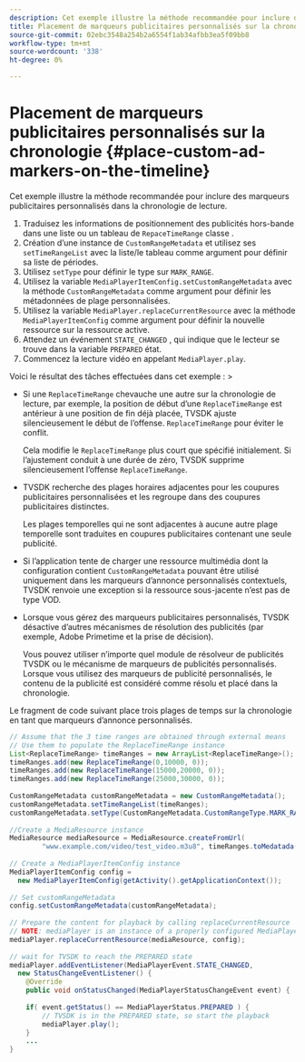 ```yaml
---
description: Cet exemple illustre la méthode recommandée pour inclure des marqueurs publicitaires personnalisés dans la chronologie de lecture.
title: Placement de marqueurs publicitaires personnalisés sur la chronologie
source-git-commit: 02ebc3548a254b2a6554f1ab34afbb3ea5f09bb8
workflow-type: tm+mt
source-wordcount: '338'
ht-degree: 0%

---
```


# Placement de marqueurs publicitaires personnalisés sur la chronologie {#place-custom-ad-markers-on-the-timeline}

Cet exemple illustre la méthode recommandée pour inclure des marqueurs publicitaires personnalisés dans la chronologie de lecture.

1. Traduisez les informations de positionnement des publicités hors-bande dans une liste ou un tableau de `RepaceTimeRange` classe .
1. Création d’une instance de `CustomRangeMetadata` et utilisez ses `setTimeRangeList` avec la liste/le tableau comme argument pour définir sa liste de périodes.
1. Utilisez `setType` pour définir le type sur `MARK_RANGE`.
1. Utilisez la variable `MediaPlayerItemConfig.setCustomRangeMetadata` avec la méthode `CustomRangeMetadata` comme argument pour définir les métadonnées de plage personnalisées.
1. Utilisez la variable `MediaPlayer.replaceCurrentResource` avec la méthode `MediaPlayerItemConfig` comme argument pour définir la nouvelle ressource sur la ressource active.
1. Attendez un événement `STATE_CHANGED` , qui indique que le lecteur se trouve dans la variable `PREPARED` état.
1. Commencez la lecture vidéo en appelant `MediaPlayer.play`.

Voici le résultat des tâches effectuées dans cet exemple : >
* Si une `ReplaceTimeRange` chevauche une autre sur la chronologie de lecture, par exemple, la position de début d’une `ReplaceTimeRange` est antérieur à une position de fin déjà placée, TVSDK ajuste silencieusement le début de l’offense. `ReplaceTimeRange` pour éviter le conflit.

  Cela modifie le `ReplaceTimeRange` plus court que spécifié initialement. Si l’ajustement conduit à une durée de zéro, TVSDK supprime silencieusement l’offense `ReplaceTimeRange`.

* TVSDK recherche des plages horaires adjacentes pour les coupures publicitaires personnalisées et les regroupe dans des coupures publicitaires distinctes.

  Les plages temporelles qui ne sont adjacentes à aucune autre plage temporelle sont traduites en coupures publicitaires contenant une seule publicité.
* Si l’application tente de charger une ressource multimédia dont la configuration contient `CustomRangeMetadata` pouvant être utilisé uniquement dans les marqueurs d’annonce personnalisés contextuels, TVSDK renvoie une exception si la ressource sous-jacente n’est pas de type VOD.
* Lorsque vous gérez des marqueurs publicitaires personnalisés, TVSDK désactive d’autres mécanismes de résolution des publicités (par exemple, Adobe Primetime et la prise de décision).

  Vous pouvez utiliser n’importe quel module de résolveur de publicités TVSDK ou le mécanisme de marqueurs de publicités personnalisés. Lorsque vous utilisez des marqueurs de publicité personnalisés, le contenu de la publicité est considéré comme résolu et placé dans la chronologie.

Le fragment de code suivant place trois plages de temps sur la chronologie en tant que marqueurs d’annonce personnalisés.

```java
// Assume that the 3 time ranges are obtained through external means 
// Use them to populate the ReplaceTimeRange instance 
List<ReplaceTimeRange> timeRanges = new ArrayList<ReplaceTimeRange>(); 
timeRanges.add(new ReplaceTimeRange(0,10000, 0)); 
timeRanges.add(new ReplaceTimeRange(15000,20000, 0)); 
timeRanges.add(new ReplaceTimeRange(25000,30000, 0)); 
 
CustomRangeMetadata customRangeMetadata = new CustomRangeMetadata(); 
customRangeMetadata.setTimeRangeList(timeRanges); 
customRangeMetadata.setType(CustomRangeMetadata.CustomRangeType.MARK_RANGE); 
 
//Create a MediaResource instance 
MediaResource mediaResource = MediaResource.createFromUrl( 
        "www.example.com/video/test_video.m3u8", timeRanges.toMedatada(null)); 
 
// Create a MediaPlayerItemConfig instance 
MediaPlayerItemConfig config =  
  new MediaPlayerItemConfig(getActivity().getApplicationContext()); 
 
// Set customRangeMetadata 
config.setCustomRangeMetadata(customRangeMetadata); 
 
// Prepare the content for playback by calling replaceCurrentResource 
// NOTE: mediaPlayer is an instance of a properly configured MediaPlayer  
mediaPlayer.replaceCurrentResource(mediaResource, config); 
 
// wait for TVSDK to reach the PREPARED state 
mediaPlayer.addEventListener(MediaPlayerEvent.STATE_CHANGED,  
  new StatusChangeEventListener() { 
    @Override 
    public void onStatusChanged(MediaPlayerStatusChangeEvent event) { 
 
    if( event.getStatus() == MediaPlayerStatus.PREPARED ) { 
        // TVSDK is in the PREPARED state, so start the playback  
        mediaPlayer.play(); 
    } 
    ... 
}
```
